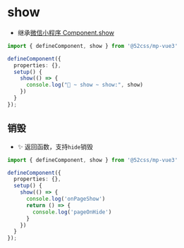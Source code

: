 # show

* 继承[微信小程序 Component.show](https://developers.weixin.qq.com/miniprogram/dev/reference/api/Component.html)

```ts
import { defineComponent, show } from '@52css/mp-vue3'

defineComponent({
  properties: {},
  setup() {
    show(() => {
      console.log("🚀 ~ show ~ show:", show)
    })
  }
});
```

## 销毁

* ✨ 返回函数，支持`hide`销毁

```ts
import { defineComponent, show } from '@52css/mp-vue3'

defineComponent({
  properties: {},
  setup() {
    show(() => {
      console.log('onPageShow')
      return () => {
        console.log('pageOnHide')
      }
    })
  }
});
```